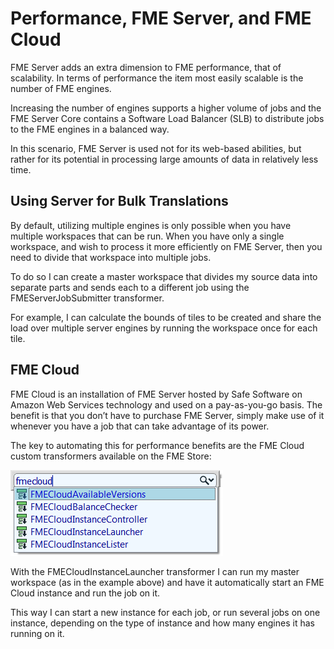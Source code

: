 # Performance, FME Server, and FME Cloud #

FME Server adds an extra dimension to FME performance, that of scalability. In terms of performance the item most easily scalable is the number of FME engines.

Increasing the number of engines supports a higher volume of jobs and the FME Server Core contains a Software Load Balancer (SLB) to distribute jobs to the FME engines in a balanced way.

In this scenario, FME Server is used not for its web-based abilities, but rather for its potential in processing large amounts of data in relatively less time.


## Using Server for Bulk Translations ##

By default, utilizing multiple engines is only possible when you have multiple workspaces that can be run. When you have only a single workspace, and wish to process it more efficiently on FME Server, then you need to divide that workspace into multiple jobs.

To do so I can create a master workspace that divides my source data into separate parts and sends each to a different job using the FMEServerJobSubmitter transformer.

For example, I can calculate the bounds of tiles to be created and share the load over multiple server engines by running the workspace once for each tile.


## FME Cloud ##

FME Cloud is an installation of FME Server hosted by Safe Software on Amazon Web Services technology and used on a pay-as-you-go basis. The benefit is that you don’t have to purchase FME Server, simply make use of it whenever you have a job that can take advantage of its power.

The key to automating this for performance benefits are the FME Cloud custom transformers available on the FME Store:

![](./Images/Img2.40.FMECloudTransformers.png)

With the FMECloudInstanceLauncher transformer I can run my master workspace (as in the example above) and have it automatically start an FME Cloud instance and run the job on it.

This way I can start a new instance for each job, or run several jobs on one instance, depending on the type of instance and how many engines it has running on it.
